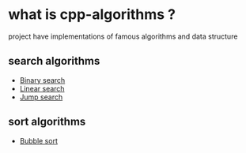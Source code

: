 # what is cpp-algorithms ?
project have implementations of famous algorithms and data structure


## search algorithms
- [Binary search](https://en.wikipedia.org/wiki/Binary_search_algorithm)
- [Linear search](https://en.wikipedia.org/wiki/Linear_search)
- [Jump search](https://en.wikipedia.org/wiki/Jump_search)

## sort algorithms
- [Bubble sort](https://en.wikipedia.org/wiki/Bubble_sort)


